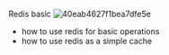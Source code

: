 Redis basic
![40eab4627f1bea7dfe5e](https://user-images.githubusercontent.com/44221402/219231027-ca7b29c3-4ccc-4db6-baff-464470ad5dbb.png)


* how to use redis for basic operations
* how to use redis as a simple cache
